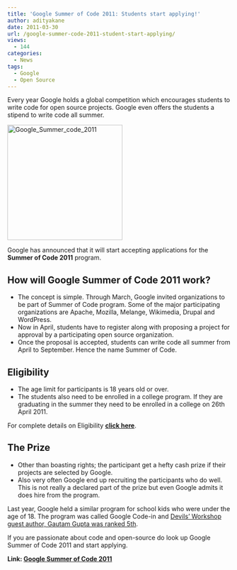 ```yaml
---
title: 'Google Summer of Code 2011: Students start applying!'
author: adityakane
date: 2011-03-30
url: /google-summer-code-2011-student-start-applying/
views:
  - 144
categories:
  - News
tags:
  - Google
  - Open Source
---
```

Every year Google holds a global competition which encourages students to write code for open source projects. Google even offers the students a stipend to write code all summer.

[<img style="background-image: none; padding-left: 0px; padding-right: 0px; display: inline; padding-top: 0px; border: 0px;" title="Google_Summer_code_2011" src="http://cdn.devilsworkshop.org/files/2011/03/Google_Summer_code_2011_thumb.png" border="0" alt="Google_Summer_code_2011" width="260" height="260" />][1]

Google has announced that it will start accepting applications for the **Summer of Code 2011** program.

## How will Google Summer of Code 2011 work?

  * The concept is simple. Through March, Google invited organizations to be part of Summer of Code program. Some of the major participating organizations are Apache, Mozilla, Melange, Wikimedia, Drupal and WordPress.
  * Now in April, students have to register along with proposing a project for approval by a participating open source organization.
  * Once the proposal is accepted, students can write code all summer from April to September. Hence the name Summer of Code.

## Eligibility

  * The age limit for participants is 18 years old or over.
  * The students also need to be enrolled in a college program. If they are graduating in the summer they need to be enrolled in a college on 26th April 2011.

For complete details on Eligibility <a href="http://socghop.appspot.com/document/show/gsoc_program/google/gsoc2010/faqs#eligibility" onclick="_gaq.push(['_trackEvent', 'outbound-article', 'http://socghop.appspot.com/document/show/gsoc_program/google/gsoc2010/faqs#eligibility', 'click here']);" target="_blank"><strong>click here</strong></a>.

## The Prize

  * Other than boasting rights; the participant get a hefty cash prize if their projects are selected by Google.
  * Also very often Google end up recruiting the participants who do well. This is not really a declared part of the prize but even Google admits it does hire from the program.

Last year, Google held a similar program for school kids who were under the age of 18. The program was called Google Code-in and <a href="http://devilsworkshop.org/gautam-gupta-ranked-5-google-code/" target="_blank">Devils’ Workshop guest author, Gautam Gupta was ranked 5th</a>.

If you are passionate about code and open-source do look up Google Summer of Code 2011 and start applying.

**Link: <a href="http://www.google-melange.com/gsoc/homepage/google/gsoc2011" onclick="_gaq.push(['_trackEvent', 'outbound-article', 'http://www.google-melange.com/gsoc/homepage/google/gsoc2011', 'Google Summer of Code 2011']);" target="_blank">Google Summer of Code 2011</a>**

 [1]: http://cdn.devilsworkshop.org/files/2011/03/Google_Summer_code_2011.png
